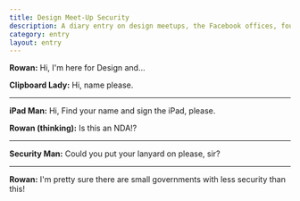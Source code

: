 ```yaml
---
title: Design Meet-Up Security
description: A diary entry on design meetups, the Facebook offices, four-step security processes, and hanging out with Glynn
category: entry
layout: entry
---
```


**Rowan:** Hi, I'm here for Design and&hellip;

**Clipboard Lady:** Hi, name please.

---

**iPad Man:** Hi, Find your name and sign the iPad, please.

**Rowan (thinking):** Is this an NDA!?

---

**Security Man:** Could you put your lanyard on please, sir?

---

**Rowan:** I'm pretty sure there are small governments with less security than this!

